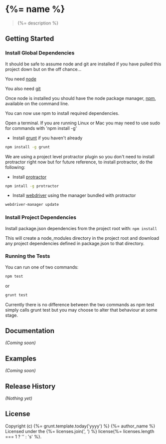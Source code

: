 # {%= name %}

> {%= description %}

## Getting Started

### Install Global Dependencies

It should be safe to assume node and git are installed if you have pulled this
project down but on the off chance...

You need [node](http://nodejs.org/)

You also need [git](http://git-scm.com/)

Once node is installed you should have the node package manager,
[npm](https://www.npmjs.org/), available on the command line.

You can now use npm to install required dependencies.

Open a terminal.
If you are running Linux or Mac you may need to use sudo for commands with
'npm install -g'

* Install [grunt](http://gruntjs.com/) if you haven't already
```bash
npm install -g grunt
```

We are using a project level protractor plugin so you don't need to install protractor right now but for future reference, to install protractor, do the following:

* Install [protractor](https://github.com/angular/protractor)
```bash
npm intall -g protractor
```
* Install [webdriver](http://docs.seleniumhq.org/docs/03_webdriver.jsp)
using the manager bundled with protractor
```bash
webdriver-manager update
```

### Install Project Dependencies

Install package.json dependencies from the project root with: `npm install`

This will create a node_modules directory in the project root and download
any project dependencies defined in package.json to that directory.

### Running the Tests

You can run one of two commands:

```bash
npm test
```

or

```bash
grunt test
```

Currently there is no difference between the two commands as npm test simply
calls grunt test but you may choose to alter that behaviour at some stage.


## Documentation
_(Coming soon)_

## Examples
_(Coming soon)_

## Release History
_(Nothing yet)_

## License
Copyright (c) {%= grunt.template.today('yyyy') %} {%= author_name %}  
Licensed under the {%= licenses.join(', ') %} license{%= licenses.length === 1 ? '' : 's' %}.
